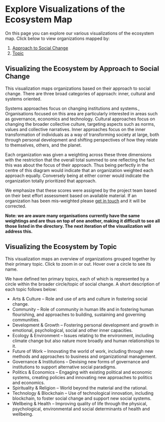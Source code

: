 
# Explore Visualizations of the Ecosystem Map
On this page you can explore our various visualizations of the ecosystem map. Click below to view organizations mapped by:
1. [Approach to Social Change](#Visualizing-the-Ecosystem-by-Approach-to-Social-Change)
2. [Topic](#Visualizing-the-Ecosystem-by-Topic)

## Visualizing the Ecosystem by Approach to Social Change

This visualization maps organizations based on their approach to social change. There are three broad categories of approach: inner, cultural and systems oriented. 

<TernaryPlot />

Systems approaches focus on changing institutions and systems., Organisations focused on this area are particularly interested in areas such as governance, economics and technology. Cultural approaches focus on changing the broader collective culture, targeting aspects such as norms, values and collective narratives. Inner approaches focus  on the inner transformation of individuals as a way of transforming society at large, both through personal development and shifting  perspectives of how they relate to themselves, others, and the planet. 

Each organization was given a weighting across these three dimensions with the restriction that the overall total summed to one reflecting the fact this was about the focus of their approach. Thus being perfectly in the centre of this diagram would indicate that an organization weighted each approach equally. Conversely being at either corner would indicate the organization totally prioritized that approach. 

We emphasize that these scores were assigned by the project team based on their best effort assessment based on available material. If an organization has been mis-weighted please [get in touch][contact] and it will be corrected. 

**Note: we are aware many organisations currently have the same weightings and are thus on top of one another, making it difficult to see all those listed in the directory. The next iteration of the visualization will address this.**

[contact]: https://lifeitself.us/contact/

## Visualizing the Ecosystem by Topic

This visualization maps an overview of organizations grouped together by their primary topic. Click to zoom in or out. Hover over a circle to see its name. 

<CircularVis />

We have defined ten primary topics, each of which is represented by a circle within the broader circle/topic of social change. A short description of each topic follows below:
- Arts & Culture – Role and use of arts and culture in fostering social change.
- Community – Role of community in human life and in fostering human flourishing, and approaches to building, sustaining and governing communities.
- Development & Growth – Fostering personal development and growth in emotional, psychological, social and other inner capacities.
- Ecology & Environment – Issues relating to the environment, including climate change but also nature more broadly and human relationships to it.
- Future of Work – Innovating the world of work, including through new methods and approaches to business and organizational management.
- Governance & Institutions – Devising new forms of governance and institutions to support alternative social paradigms.
- Politics & Economics – Engaging with existing political and economic systems, creating policies and innovating new approaches to politics and economics.
- Spirituality & Religion – World beyond the material and the rational.
- Technology & Blockchain – Use of technological innovation, including blockchain, to foster social change and support new social systems.
- Wellbeing & Health – Improving quality of life through the physical, psychological, environmental and social determinants of health and wellbeing.
